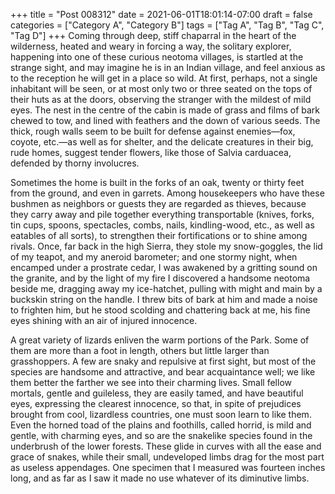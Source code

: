 +++
title = "Post 008312"
date = 2021-06-01T18:01:14-07:00
draft = false
categories = ["Category A", "Category B"]
tags = ["Tag A", "Tag B", "Tag C", "Tag D"]
+++
Coming through deep, stiff chaparral in the heart of the wilderness, heated and weary in forcing a way, the solitary explorer, happening into one of these curious neotoma villages, is startled at the strange sight, and may imagine he is in an Indian village, and feel anxious as to the reception he will get in a place so wild. At first, perhaps, not a single inhabitant will be seen, or at most only two or three seated on the tops of their huts as at the doors, observing the stranger with the mildest of mild eyes. The nest in the centre of the cabin is made of grass and films of bark chewed to tow, and lined with feathers and the down of various seeds. The thick, rough walls seem to be built for defense against enemies—fox, coyote, etc.—as well as for shelter, and the delicate creatures in their big, rude homes, suggest tender flowers, like those of Salvia carduacea, defended by thorny involucres.

Sometimes the home is built in the forks of an oak, twenty or thirty feet from the ground, and even in garrets. Among housekeepers who have these bushmen as neighbors or guests they are regarded as thieves, because they carry away and pile together everything transportable (knives, forks, tin cups, spoons, spectacles, combs, nails, kindling-wood, etc., as well as eatables of all sorts), to strengthen their fortifications or to shine among rivals. Once, far back in the high Sierra, they stole my snow-goggles, the lid of my teapot, and my aneroid barometer; and one stormy night, when encamped under a prostrate cedar, I was awakened by a gritting sound on the granite, and by the light of my fire I discovered a handsome neotoma beside me, dragging away my ice-hatchet, pulling with might and main by a buckskin string on the handle. I threw bits of bark at him and made a noise to frighten him, but he stood scolding and chattering back at me, his fine eyes shining with an air of injured innocence.

A great variety of lizards enliven the warm portions of the Park. Some of them are more than a foot in length, others but little larger than grasshoppers. A few are snaky and repulsive at first sight, but most of the species are handsome and attractive, and bear acquaintance well; we like them better the farther we see into their charming lives. Small fellow mortals, gentle and guileless, they are easily tamed, and have beautiful eyes, expressing the clearest innocence, so that, in spite of prejudices brought from cool, lizardless countries, one must soon learn to like them. Even the horned toad of the plains and foothills, called horrid, is mild and gentle, with charming eyes, and so are the snakelike species found in the underbrush of the lower forests. These glide in curves with all the ease and grace of snakes, while their small, undeveloped limbs drag for the most part as useless appendages. One specimen that I measured was fourteen inches long, and as far as I saw it made no use whatever of its diminutive limbs.
